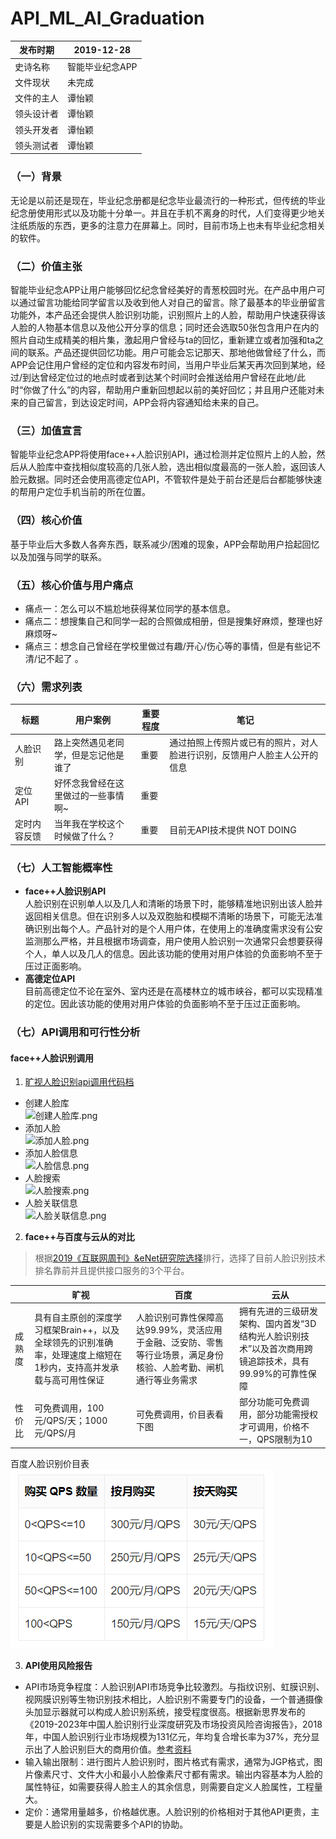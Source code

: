 # API_ML_AI_Graduation

|   发布时期  |   2019-12-28  |
| --- | --- |
| 史诗名称    |  智能毕业纪念APP   |
|  文件现状   |  未完成  |
|  文件的主人   |  谭怡颖   |
|  领头设计者   |   谭怡颖  |
|  领头开发者   |  谭怡颖   |
|  领头测试者   |  谭怡颖   |  

### （一）背景  
无论是以前还是现在，毕业纪念册都是纪念毕业最流行的一种形式，但传统的毕业纪念册使用形式以及功能十分单一。并且在手机不离身的时代，人们变得更少地关注纸质版的东西，更多的注意力在屏幕上。同时，目前市场上也未有毕业纪念相关的软件。  

### （二）价值主张  
智能毕业纪念APP让用户能够回忆纪念曾经美好的青葱校园时光。在产品中用户可以通过留言功能给同学留言以及收到他人对自己的留言。除了最基本的毕业册留言功能外，本产品还会提供人脸识别功能，识别照片上的人脸，帮助用户快速获得该人脸的人物基本信息以及他公开分享的信息；同时还会选取50张包含用户在内的照片自动生成精美的相片集，激起用户曾经与ta的回忆，重新建立或者加强和ta之间的联系。产品还提供回忆功能。用户可能会忘记那天、那地他做曾经了什么，而APP会记住用户曾经的定位和内容发布时间，当用户毕业后某天再次回到某地，经过/到达曾经定位过的地点时或者到达某个时间时会推送给用户曾经在此地/此时“你做了什么”的内容，帮助用户重新回想起以前的美好回忆；并且用户还能对未来的自己留言，到达设定时间，APP会将内容通知给未来的自己。

### （三）加值宣言  
智能毕业纪念APP将使用face++人脸识别API，通过检测并定位照片上的人脸，然后从人脸库中查找相似度较高的几张人脸，选出相似度最高的一张人脸，返回该人脸元数据。同时还会使用高德定位API，不管软件是处于前台还是后台都能够快速的帮用户定位手机当前的所在位置。

### （四）核心价值  
基于毕业后大多数人各奔东西，联系减少/困难的现象，APP会帮助用户拾起回忆以及加强与同学的联系。

### （五）核心价值与用户痛点
- 痛点一：怎么可以不尴尬地获得某位同学的基本信息。
- 痛点二：想搜集自己和同学一起的合照做成相册，但是搜集好麻烦，整理也好麻烦呀~
- 痛点三：想念自己曾经在学校里做过有趣/开心/伤心等的事情，但是有些记不清/记不起了 。 

### （六）需求列表    
| 标题 | 用户案例 | 重要程度 | 笔记 |
| ---- | -------- | -------- | ---- |
|  人脸识别    |    路上突然遇见老同学，但是忘记他是谁了      |    重要      |  通过拍照上传照片或已有的照片，对人脸进行识别，反馈用户人脸主人公开的信息    |
|   定位API    |    好怀念我曾经在这里做过的一些事情啊~      |    重要      |      |
|   定时内容反馈   |    当年我在学校这个时候做了什么？      |    重要      |  目前无API技术提供 NOT DOING   |

### （七）人工智能概率性
- **face++人脸识别API**  
人脸识别在识别单人以及几人和清晰的场景下时，能够精准地识别出该人脸并返回相关信息。但在识别多人以及双胞胎和模糊不清晰的场景下，可能无法准确识别出每个人。产品针对的是个人用户体，在使用上的准确度需求没有公安监测那么严格，并且根据市场调查，用户使用人脸识别一次通常只会想要获得个人，单人以及几人的信息。因此该功能的使用对用户体验的负面影响不至于压过正面影响。
- **高德定位API**  
目前高德定位不论在室外、室内还是在高楼林立的城市峡谷，都可以实现精准的定位。因此该功能的使用对用户体验的负面影响不至于压过正面影响。

### （七）API调用和可行性分析  
#### face++人脸识别调用
1. [旷视人脸识别api调用代码档](https://gitee.com/VirginiaT/yearbook/blob/master/face%20%20%E4%BA%BA%E8%84%B8%E6%90%9C%E7%B4%A2.ipynb)  
- 创建人脸库  
![](https://images.gitee.com/uploads/images/2019/1201/183153_e95ab76e_1648197.png "创建人脸库.png")  
- 添加人脸  
![](https://images.gitee.com/uploads/images/2019/1201/183309_c20e7697_1648197.png "添加人脸.png")  
- 添加人脸信息  
![](https://images.gitee.com/uploads/images/2019/1201/183647_a4d41104_1648197.png "人脸信息.png")  
- 人脸搜索  
![](https://images.gitee.com/uploads/images/2019/1201/183710_1fa7a307_1648197.png "人脸搜索.png")  
- 人脸关联信息  
![](https://images.gitee.com/uploads/images/2019/1201/183750_86609835_1648197.png "人脸关联信息.png")  

2. **face++与百度与云从的对比**  
> 根据[2019《互联网周刊》&eNet研究院选择](http://www.enet.com.cn/article/2019/1031/A201910311029320.html)排行，选择了目前人脸识别技术排名靠前并且提供接口服务的3个平台。  

|        | 旷视 | 百度 | 云从 |
| ------ | ---- | ---- | ---- |
| 成熟度 |  具有自主原创的深度学习框架Brain++，以及全球领先的识别准确率，处理速度上缩短在1秒内，支持高并发承载与高可用性保证   |  人脸识别可靠性保障高达99.99%，灵活应用于金融、泛安防、零售等行业场景，满足身份核验、人脸考勤、闸机通行等业务需求    |  拥有先进的三级研发架构、国内首发“3D结构光人脸识别技术”以及首次商用跨镜追踪技术，具有99.99%的可靠性保障    |
| 性价比 |  可免费调用，100元/QPS/天；1000元/QPS/月    |   可免费调用，价目表看下图   |   部分功能可免费调用，部分功能需授权才可调用，价格不一，QPS限制为10  |  

百度人脸识别价目表  
![](https://github.com/ViTaSoyi/API_ML_AI_Graduation/blob/master/%E7%99%BE%E5%BA%A6%E4%BA%BA%E8%84%B8%E4%BB%B7%E7%9B%AE%E8%A1%A8.png)

3. **API使用风险报告**
- API市场竞争程度：人脸识别API市场竞争比较激烈。与指纹识别、虹膜识别、视网膜识别等生物识别技术相比，人脸识别不需要专门的设备，一个普通摄像头加显示器就可以构成人脸识别系统，接受程度很高。根据新思界发布的《2019-2023年中国人脸识别行业深度研究及市场投资风险咨询报告》，2018年，中国人脸识别行业市场规模为131亿元，年均复合增长率为37%，充分显示出了人脸识别巨大的商用价值。[参考资料](http://www.elecfans.com/consume/937221.html)
- 输入输出限制：进行图片人脸识别时，图片格式有需求，通常为JGP格式，图片像素尺寸、文件大小和最小人脸像素尺寸都有需求。输出内容基本为人脸的属性特征，如需要获得人脸主人的其余信息，则需要自定义人脸属性，工程量大。
- 定价：通常用量越多，价格越优惠。人脸识别的价格相对于其他API更贵，主要是人脸识别的实现需要多个API的协助。






